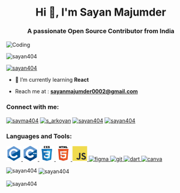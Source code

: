 <h1 align="center">Hi 👋, I'm Sayan Majumder</h1>
<h3 align="center">A passionate Open Source Contributor from India</h3>
<img align = "center" alt = "Coding" width ="400" src="https://c.tenor.com/qJ5evVs-_uUAAAAC/coding.gif">
<p align="left"> <img src="https://komarev.com/ghpvc/?username=sayan404&label=Profile%20views&color=0e75b6&style=flat" alt="sayan404" /> </p>

<p align="left"> <a href="https://github.com/ryo-ma/github-profile-trophy"><img src="https://github-profile-trophy.vercel.app/?username=sayan404" alt="sayan404" /></a> </p>

- 🌱 I’m currently learning **React**

- Reach me at : **sayanmajumder0002@gmail.com**

<h3 align="left">Connect with me:</h3>
<p align="left">
<a href="https://twitter.com/sayma404" target="blank"><img align="center" src="https://raw.githubusercontent.com/rahuldkjain/github-profile-readme-generator/master/src/images/icons/Social/twitter.svg" alt="sayma404" height="30" width="40" /></a>
<a href="https://instagram.com/s_arkoyan" target="blank"><img align="center" src="https://raw.githubusercontent.com/rahuldkjain/github-profile-readme-generator/master/src/images/icons/Social/instagram.svg" alt="s_arkoyan" height="30" width="40" /></a>
<a href="https://www.codechef.com/users/sayan404" target="blank"><img align="center" src="https://cdn.jsdelivr.net/npm/simple-icons@3.1.0/icons/codechef.svg" alt="sayan404" height="30" width="40" /></a>
<a href="https://codeforces.com/profile/sayan404" target="blank"><img align="center" src="https://raw.githubusercontent.com/rahuldkjain/github-profile-readme-generator/master/src/images/icons/Social/codeforces.svg" alt="sayan404" height="30" width="40" /></a>
</p>

<h3 align="left">Languages and Tools:</h3>
<p align="left"> <a href="https://www.cprogramming.com/" target="_blank" rel="noreferrer"> <img src="https://raw.githubusercontent.com/devicons/devicon/master/icons/c/c-original.svg" alt="c" width="40" height="40"/> </a> <a href="https://www.w3schools.com/cpp/" target="_blank" rel="noreferrer"> <img src="https://raw.githubusercontent.com/devicons/devicon/master/icons/cplusplus/cplusplus-original.svg" alt="cplusplus" width="40" height="40"/> </a> <a href="https://www.w3schools.com/css/" target="_blank" rel="noreferrer"> <img src="https://raw.githubusercontent.com/devicons/devicon/master/icons/css3/css3-original-wordmark.svg" alt="css3" width="40" height="40"/><a href="https://www.w3.org/html/" target="_blank" rel="noreferrer"> <img src="https://raw.githubusercontent.com/devicons/devicon/master/icons/html5/html5-original-wordmark.svg" alt="html5" width="40" height="40"/> </a> <a href="https://developer.mozilla.org/en-US/docs/Web/JavaScript" target="_blank" rel="noreferrer"> <img src="https://raw.githubusercontent.com/devicons/devicon/master/icons/javascript/javascript-original.svg" alt="javascript" width="40" height="40"/> </a>  </a> <a href="https://www.figma.com/" target="_blank" rel="noreferrer"> <img src="https://www.vectorlogo.zone/logos/figma/figma-icon.svg" alt="figma" width="40" height="40"/> </a> <a href="https://git-scm.com/" target="_blank" rel="noreferrer"> <img src="https://www.vectorlogo.zone/logos/git-scm/git-scm-icon.svg" alt="git" width="40" height="40"/> </a>  <a href="https://dart.dev" target="_blank" rel="noreferrer"> <img src="https://www.vectorlogo.zone/logos/dartlang/dartlang-icon.svg" alt="dart" width="40" height="40"/> </a> <a href="https://www.canva.com/" target="_blank" rel="noreferrer"> <img src="https://logodownload.org/wp-content/uploads/2020/11/canva-logo-0.png" alt="canva" width="50" height="50"/> </a></p>

<p><img align="left" src="https://github-readme-stats.vercel.app/api/top-langs?username=sayan404&show_icons=true&locale=en&layout=compact" alt="sayan404" /></p>

<p>&nbsp;<img align="center" src="https://github-readme-stats.vercel.app/api?username=sayan404&show_icons=true&locale=en" alt="sayan404" /></p>

<p><img align="center" src="https://github-readme-streak-stats.herokuapp.com/?user=sayan404&" alt="sayan404" /></p>
